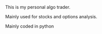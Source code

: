 This is my personal algo trader. 

Mainly used for stocks and options analysis.

Mainly coded in python
